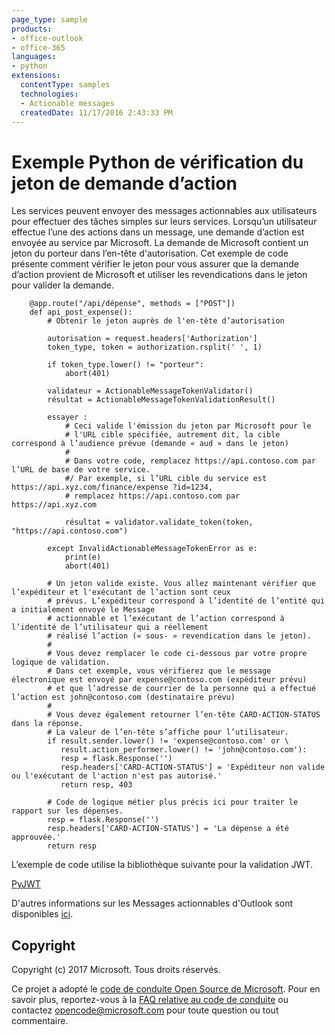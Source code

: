 ```yaml
---
page_type: sample
products:
- office-outlook
- office-365
languages:
- python
extensions:
  contentType: samples
  technologies:
  - Actionable messages
  createdDate: 11/17/2016 2:43:33 PM
---
```

 # Exemple Python de vérification du jeton de demande d’action

Les services peuvent envoyer des messages actionnables aux utilisateurs pour effectuer des tâches simples sur leurs services. Lorsqu’un utilisateur effectue l’une des actions dans un message, une demande d’action est envoyée au service par Microsoft. La demande de Microsoft contient un jeton du porteur dans l’en-tête d'autorisation. Cet exemple de code présente comment vérifier le jeton pour vous assurer que la demande d’action provient de Microsoft et utiliser les revendications dans le jeton pour valider la demande.

        @app.route("/api/dépense", methods = ["POST"])
        def api_post_expense():
            # Obtenir le jeton auprès de l'en-tête d’autorisation 
            
            autorisation = request.headers['Authorization']
            token_type, token = authorization.rsplit(' ', 1)
            
            if token_type.lower() != "porteur":
                abort(401)

            validateur = ActionableMessageTokenValidator()
            résultat = ActionableMessageTokenValidationResult()
            
            essayer :
                # Ceci valide l'émission du jeton par Microsoft pour le
                # l'URL cible spécifiée, autrement dit, la cible correspond à l’audience prévue (demande « aud » dans le jeton)
                # 
                # Dans votre code, remplacez https://api.contoso.com par l’URL de base de votre service.
                #/ Par exemple, si l’URL cible du service est https://api.xyz.com/finance/expense ?id=1234,
                # remplacez https://api.contoso.com par https://api.xyz.com
                
                résultat = validator.validate_token(token, "https://api.contoso.com")
            
            except InvalidActionableMessageTokenError as e:
                print(e)
                abort(401)
            
            # Un jeton valide existe. Vous allez maintenant vérifier que l’expéditeur et l'exécutant de l’action sont ceux
            # prévus. L’expéditeur correspond à l’identité de l’entité qui a initialement envoyé le Message 
            # actionnable et l’exécutant de l’action correspond à l’identité de l’utilisateur qui a réellement 
            # réalisé l’action (« sous- » revendication dans le jeton). 
            #
            # Vous devez remplacer le code ci-dessous par votre propre logique de validation. 
            # Dans cet exemple, vous vérifierez que le message électronique est envoyé par expense@contoso.com (expéditeur prévu)
            # et que l’adresse de courrier de la personne qui a effectué l’action est john@contoso.com (destinataire prévu)
            #
            # Vous devez également retourner l’en-tête CARD-ACTION-STATUS dans la réponse.
            # La valeur de l’en-tête s’affiche pour l’utilisateur.
            if result.sender.lower() != 'expense@contoso.com' or \
               result.action_performer.lower() != 'john@contoso.com'):
               resp = flask.Response('')
               resp.headers['CARD-ACTION-STATUS'] = 'Expéditeur non valide ou l'exécutant de l'action n'est pas autorisé.'
               return resp, 403

            # Code de logique métier plus précis ici pour traiter le rapport sur les dépenses.
            resp = flask.Response('')
            resp.headers['CARD-ACTION-STATUS'] = 'La dépense a été approuvée.'
            return resp

L’exemple de code utilise la bibliothèque suivante pour la validation JWT.   

[PyJWT](https://pypi.python.org/pypi/PyJWT/1.5.0)   

D'autres informations sur les Messages actionnables d'Outlook sont disponibles [ici](https://dev.outlook.com/actions).

## Copyright
Copyright (c) 2017 Microsoft. Tous droits réservés.


Ce projet a adopté le [code de conduite Open Source de Microsoft](https://opensource.microsoft.com/codeofconduct/). Pour en savoir plus, reportez-vous à la [FAQ relative au code de conduite](https://opensource.microsoft.com/codeofconduct/faq/) ou contactez [opencode@microsoft.com](mailto:opencode@microsoft.com) pour toute question ou tout commentaire.
